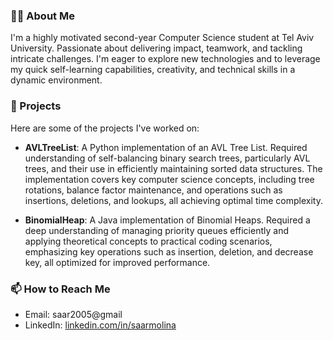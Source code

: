 ### 🙋‍♂️ About Me
I'm a highly motivated second-year Computer Science student at Tel Aviv University. Passionate about delivering impact, teamwork, and tackling intricate challenges.
I'm  eager to explore new technologies and to leverage my quick self-learning capabilities, creativity, and
technical skills in a dynamic environment.

### 🚀 Projects
Here are some of the projects I've worked on:

- **AVLTreeList**: A Python implementation of an AVL Tree List. Required understanding of self-balancing binary search trees, particularly AVL trees, and their use in efficiently maintaining sorted data structures. The implementation covers key computer science concepts, including tree rotations, balance factor maintenance, and operations such as insertions, deletions, and lookups, all achieving optimal time complexity.

- **BinomialHeap**: A Java implementation of Binomial Heaps. Required a deep understanding of managing priority queues efficiently and applying theoretical concepts to practical coding scenarios, emphasizing key operations such as insertion, deletion, and decrease key, all optimized for improved performance.

### 📫 How to Reach Me
- Email: saar2005@gmail
- LinkedIn: [linkedin.com/in/saarmolina](#)

